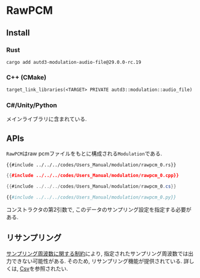 # RawPCM

## Install

### Rust

```shell
cargo add autd3-modulation-audio-file@29.0.0-rc.19
```

### C++ (CMake)

```ignore,filename=CMakeLists.txt
target_link_libraries(<TARGET> PRIVATE autd3::modulation::audio_file)
```

### C#/Unity/Python

メインライブラリに含まれている.

## APIs

`RawPCM`はraw pcmファイルをもとに構成される`Modulation`である.

```rust,edition2021
{{#include ../../../codes/Users_Manual/modulation/rawpcm_0.rs}}
```

```cpp
{{#include ../../../codes/Users_Manual/modulation/rawpcm_0.cpp}}
```

```cs
{{#include ../../../codes/Users_Manual/modulation/rawpcm_0.cs}}
```

```python
{{#include ../../../codes/Users_Manual/modulation/rawpcm_0.py}}
```

コンストラクタの第2引数で, このデータのサンプリング設定を指定する必要がある.

## リサンプリング

[サンプリング周波数に関する制約](../modulation.md)により, 指定されたサンプリング周波数では出力できない可能性がある.
そのため, リサンプリング機能が提供されている.
詳しくは, [Csv](csv.md##リサンプリング)を参照されたい.

